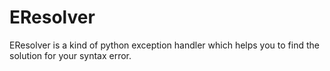 # EResolver
EResolver is a kind of python exception handler which helps you to find the solution for your syntax error.
